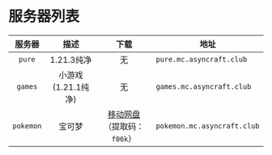 ---
---

# 服务器列表

|  服务器   |         描述         |                                  下载                                  | 地址                        |
| :-------: | :------------------: | :--------------------------------------------------------------------: | --------------------------- |
|  `pure`   |      1.21.3纯净      |                                   无                                   | `pure.mc.asyncraft.club`    |
|  `games`   |      小游戏(1.21.1纯净)      |                                   无                                   | `games.mc.asyncraft.club`    |
|  `pokemon`   |       宝可梦       | [移动网盘](https://caiyun.139.com/m/i?2jexB0bXsgc3f)（提取码：`f06k`） | `pokemon.mc.asyncraft.club`    |
